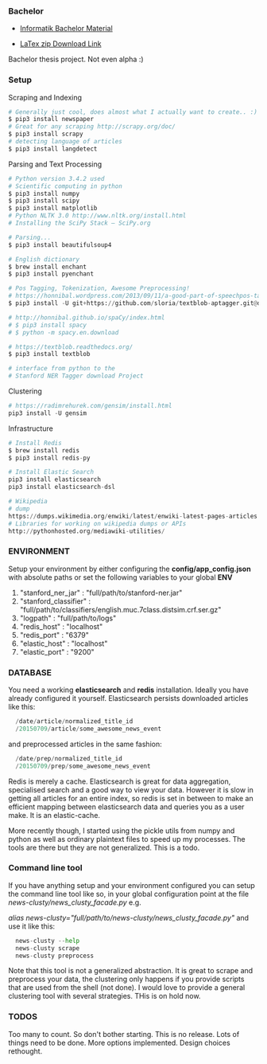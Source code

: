 
### Bachelor ###

- <a href="http://www.haw-hamburg.de/fakultaeten-und-departments/ti/fakultaetsservicebuero/abschlussarbeiten.html#c107779" target="_blank">Informatik Bachelor Material</a>

- <a href="http://www.haw-hamburg.de/fileadmin/user_upload/FakTI/FSB_TI/Abschlussarbeiten/I/haw-vorlage_LaTeX.zip" target="_blank">LaTex zip Download Link</a>

Bachelor thesis project. Not even alpha :)

### Setup ###

Scraping and Indexing
```python
# Generally just cool, does almost what I actually want to create.. :)
$ pip3 install newspaper
# Great for any scraping http://scrapy.org/doc/
$ pip3 install scrapy
# detecting language of articles
$ pip3 install langdetect
```

Parsing and Text Processing
```python
# Python version 3.4.2 used
# Scientific computing in python
$ pip3 install numpy
$ pip3 install scipy
$ pip3 install matplotlib
# Python NLTK 3.0 http://www.nltk.org/install.html
# Installing the SciPy Stack — SciPy.org

# Parsing...
$ pip3 install beautifulsoup4

# English dictionary
$ brew install enchant
$ pip3 install pyenchant

# Pos Tagging, Tokenization, Awesome Preprocessing!
# https://honnibal.wordpress.com/2013/09/11/a-good-part-of-speechpos-tagger-in-about-200-lines-of-python/
$ pip3 install -U git+https://github.com/sloria/textblob-aptagger.git@dev

# http://honnibal.github.io/spaCy/index.html
# $ pip3 install spacy
# $ python -m spacy.en.download

# https://textblob.readthedocs.org/
$ pip3 install textblob

# interface from python to the 
# Stanford NER Tagger download Project
```

Clustering
```python
# https://radimrehurek.com/gensim/install.html
pip3 install -U gensim
```

Infrastructure
```python
# Install Redis
$ brew install redis
$ pip3 install redis-py

# Install Elastic Search
pip3 install elasticsearch
pip3 install elasticsearch-dsl

# Wikipedia
# dump
https://dumps.wikimedia.org/enwiki/latest/enwiki-latest-pages-articles.xml.bz2
# Libraries for working on wikipedia dumps or APIs
http://pythonhosted.org/mediawiki-utilities/
```


### ENVIRONMENT ###
Setup your environment by either configuring the <b>config/app_config.json</b> with absolute paths or set the following variables to your global <b>ENV</b>

1. "stanford_ner_jar" : "full/path/to/stanford-ner.jar"
2. "stanford_classifier" : "full/path/to/classifiers/english.muc.7class.distsim.crf.ser.gz"
3. "logpath" : "full/path/to/logs"
4. "redis_host" : "localhost"
5. "redis_port" : "6379"
6. "elastic_host" : "localhost"
7. "elastic_port" : "9200"

### DATABASE ###
You need a working <b>elasticsearch</b> and <b>redis</b> installation. Ideally you have already configured it yourself.
Elasticsearch persists downloaded articles like this:

```python
  /date/article/normalized_title_id
  /20150709/article/some_awesome_news_event
```

and preprocessed articles in the same fashion:

```python
  /date/prep/normalized_title_id
  /20150709/prep/some_awesome_news_event
```

Redis is merely a cache. Elasticsearch is great for data aggregation, specialised search and a good way to view your data. However it is slow in getting all articles for an entire index, so redis is set in between to make an efficient mapping between elasticsearch data and queries you as a user make. It is an elastic-cache.

More recently though, I started using the pickle utils from numpy and python as well as ordinary plaintext files to speed up my processes. The tools are there but they are not generalized. This is a todo.

### Command line tool ###
If you have anything setup and your environment configured you can setup the command line tool like so, in your global configuration point at the file *news-clusty/news_clusty_facade.py* e.g.

*alias news-clusty="full/path/to/news-clusty/news_clusty_facade.py"* and use it like this:

```python
  news-clusty --help
  news-clusty scrape
  news-clusty preprocess
```

Note that this tool is not a generalized abstraction. It is great to scrape and preprocess your data, the clustering only happens if you provide scripts that are used from the shell (not done). I would love to provide a general clustering tool with several strategies. THis is on hold now.

### TODOS ###
Too many to count. So don't bother starting. This is no release. Lots of things need to be done. More options implemented. Design choices rethought.
